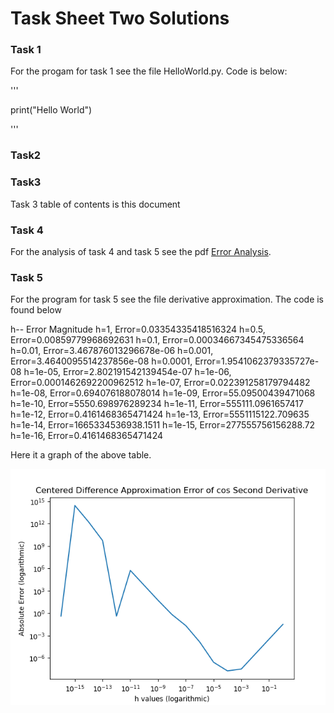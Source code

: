 # Task Sheet Two Solutions

### Task 1

For the progam for task 1 see the file HelloWorld.py. Code is below:

'''

print("Hello World")

'''


### Task2

### Task3

Task 3 table of contents is this document

### Task 4

For the analysis of task 4 and task 5 see the pdf [Error Analysis](Error_Analysis.pdf).

### Task 5
For the program for task 5 see the file derivative approximation. The code is found below

h--       Error Magnitude
h=1,      Error=0.03354335418516324
h=0.5,    Error=0.00859779968692631
h=0.1,    Error=0.00034667345475336564
h=0.01,   Error=3.467876013296678e-06
h=0.001,  Error=3.4640095514237856e-08
h=0.0001, Error=1.9541062379335727e-08
h=1e-05,  Error=2.802191542139454e-07
h=1e-06,  Error=0.0001462692200962512
h=1e-07,  Error=0.022391258179794482
h=1e-08,  Error=0.694076188078014
h=1e-09,  Error=55.09500439471068
h=1e-10,  Error=5550.698976289234
h=1e-11,  Error=555111.0961657417
h=1e-12,  Error=0.4161468365471424
h=1e-13,  Error=5551115122.709635
h=1e-14,  Error=1665334536938.1511
h=1e-15,  Error=277555756156288.72
h=1e-16,  Error=0.4161468365471424

Here it a graph of the above table.

![image](loglogdiff.png)

